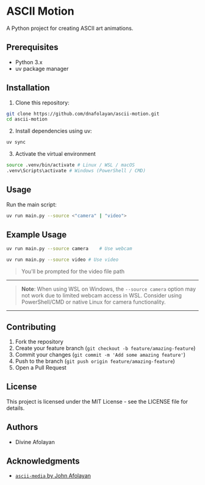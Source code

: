 # ASCII Motion

A Python project for creating ASCII art animations.

## Prerequisites

-   Python 3.x
-   uv package manager

## Installation

1. Clone this repository:

```bash
git clone https://github.com/dnafolayan/ascii-motion.git
cd ascii-motion
```

2. Install dependencies using uv:

```bash
uv sync
```

3. Activate the virtual environment

```bash
source .venv/bin/activate # Linux / WSL / macOS
.venv\Scripts\activate # Windows (PowerShell / CMD)
```

## Usage

Run the main script:

```bash
uv run main.py --source <"camera" | "video">
```

## Example Usage

```bash
uv run main.py --source camera    # Use webcam
```

```bash
uv run main.py --source video # Use video
```

> You'll be prompted for the video file path

---

> **Note**: When using WSL on Windows, the `--source camera` option may not work due to limited webcam access in WSL. Consider using PowerShell/CMD or native Linux for camera functionality.

---

## Contributing

1. Fork the repository
2. Create your feature branch (`git checkout -b feature/amazing-feature`)
3. Commit your changes (`git commit -m 'Add some amazing feature'`)
4. Push to the branch (`git push origin feature/amazing-feature`)
5. Open a Pull Request

## License

This project is licensed under the MIT License - see the LICENSE file for details.

## Authors

-   Divine Afolayan

## Acknowledgments

-   [`ascii-media` by John Afolayan](https://github.com/jnafolayan/ascii-media)
